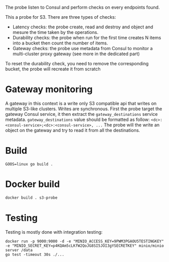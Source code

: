 The probe listen to Consul and perform checks on every endpoints found.

This a probe for S3. There are three types of checks:
- Latency checks: the probe create, read and destroy and object and mesure the time taken by the operations.
- Durability checks: the probe when run for the first time creates N items into a bucket then count the number of items.
- Gateway checks: the probe use metadata from Consul to monitor a multi-cluster proxy gateway (see more in the dedicated part)

To reset the durability check, you need to remove the corresponding bucket, the probe will recreate it from scratch

# Gateway monitoring

A gateway in this context is a write only S3 compatible api that writes on multiple S3-like clusters. Writes are synchronous.
First the probe target the gateway Consul service, it then extract the `gateway_destinations` service metadata.
`gateway_destinations` value should be formatted as follow: `<dc>:<consul-service>;<dc>:<consul-service>, ...`
The probe will the write an object on the gateway and try to read it from all the destinations.

# Build

`GOOS=linux go build .`

# Docker build

```bash
docker build . s3-probe
```

#  Testing

Testing is mostly done with integration testing:
```
docker run -p 9000:9000 -d -e "MINIO_ACCESS_KEY=9PWM3PGAOU5TESTINGKEY" -e "MINIO_SECRET_KEY=p4KQAm5cLKfW2QoJG8SI5JOI3gYSECRETKEY" minio/minio server /data
go test -timeout 30s ./...
```